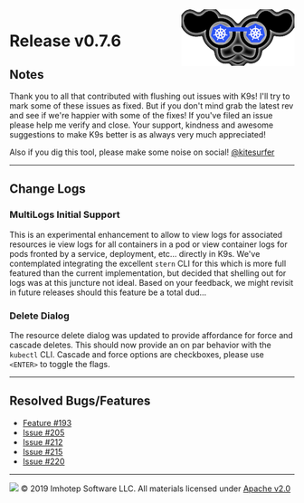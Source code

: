 <img src="https://raw.githubusercontent.com/derailed/k9s/master/assets/k9s_small.png" align="right" width="200" height="auto"/>

# Release v0.7.6

## Notes

Thank you to all that contributed with flushing out issues with K9s! I'll try to mark some of these issues as fixed. But if you don't mind grab the latest rev and see if we're happier with some of the fixes! If you've filed an issue please help me verify and close. Your support, kindness and awesome suggestions to make K9s better is as always very much appreciated!

Also if you dig this tool, please make some noise on social! [@kitesurfer](https://twitter.com/kitesurfer)

---

## Change Logs

### MultiLogs Initial Support

This is an experimental enhancement to allow to view logs for associated resources ie view logs for all containers in a pod or view container logs for pods fronted by a service, deployment, etc... directly in K9s. We've contemplated integrating the excellent `stern` CLI for this which is more full featured than the current implementation, but decided that shelling out for logs was at this juncture not ideal. Based on your feedback, we might revisit in future releases should this feature be a total dud...

### Delete Dialog

The resource delete dialog was updated to provide affordance for force and cascade deletes. This should now provide an on par behavior with the `kubectl` CLI. Cascade and force options are checkboxes, please use `<ENTER>` to toggle the flags.

---

## Resolved Bugs/Features

+ [Feature #193](https://github.com/derailed/k9s/issues/193)
+ [Issue #205](https://github.com/derailed/k9s/issues/205)
+ [Issue #212](https://github.com/derailed/k9s/issues/212)
+ [Issue #215](https://github.com/derailed/k9s/issues/215)
+ [Issue #220](https://github.com/derailed/k9s/issues/220)


---

<img src="https://raw.githubusercontent.com/derailed/k9s/master/assets/imhotep_logo.png" width="32" height="auto"/> © 2019 Imhotep Software LLC. All materials licensed under [Apache v2.0](http://www.apache.org/licenses/LICENSE-2.0)
